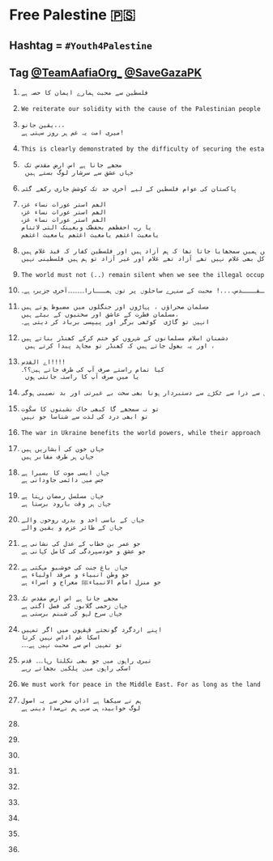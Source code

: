 # Free Palestine 🇵🇸

## Hashtag = `#Youth4Palestine`

## Tag [@TeamAafiaOrg\_](https://twitter.com/TeamAafiaOrg_) [@SaveGazaPK](https://twitter.com/SaveGazaPK)

1. ```txt
   فلسطین سے محبت ہمارے ایمان کا حصہ ہے
   ```

1. ```txt
   We reiterate our solidity with the cause of the Palestinian people
   ```

1. ```txt
   یقین جانو،،،
   میری امت یہ غم ہر روز سہتی ہے!
   ```

1. ```txt
   This is clearly demonstrated by the difficulty of securing the establishment of a state for the Palestinian people.
   ```

1. ```txt
	مجھے جانا ہے اس ارض مقدس تک
	جہاں عشق سے سرشار لوگ بستے ہیں
	```

1. ```txt
   پاکستان کی عوام فلسطین کے لیے آخری حد تک کوشش جاری رکھے گئی
   ```

1. ```txt
   الھم استر عورات نساء غزہ
   الھم استر عورات نساء غزہ
   الھم استر عورات نساء غزہ
   یا رب احفظھم بحفظک وبعینک التی لاتنام
   یامغیث اغثھم یامغیث اغثھم یامغیث اغثھم 
   ```

1. ```txt
   بچپن میں ہمیں سمجھایا جاتا تھا کہ ہم آزاد ہیں اور فلسطین کفار کہ قید غلام ہیں،
   آج جب فلسطین کی حالات کو دیکھتی ہوں تو سمجھ یہ آتا ہے کہ بچپن والی بات غلط ہے فلسطین کل بھی غلام نہیں تھے آزاد تھے غلام اور غیر آزاد تو ہم ہیں فلسطینی نہیں!!
   ```

1. ```txt
   The world must not (..) remain silent when we see the illegal occupation of Palestine and the inability of Palestine to form a state. We must recognize their rights under international law
   ```

1. ```txt
   اے الـــقــــدس....! محبت کے سنہرے ساحلوں پر توں ہمـــارا۔۔۔۔۔۔۔آخری جزیرہ ہے۔
   ```

1. ```txt
   مسلمان صحراؤں ، پہاڑوں اور جنگلوں میں مضبوط ہوتے ہیں
   مسلمان فطرت کے عاشق اور سختیوں کے بیٹے ہیں،
   انہیں تو گاڑی  کوٹھی برگر اور پیپسی برباد کر دیتی ہے۔
   ```

1. ```txt
   دشمنان اسلام مسلمانوں کے شہروں کو ختم کرکے کھنڈر بناتے ہیں
    اور یہ بھول جاتے ہیں کہ کھنڈر تو مجاہد پیدا کرتے ہیں ،
   ```

1. ```txt
   اے القدس!!!!
   کیا تمام راستے صرف آپ کی طرف جاتے ہیں؟؟۔
    یا میں صرف آپ کا راستہ جانتی ہوں 
   ```

1. ```txt
   ‏مسجد اقصی کے حدود میں واقع ایک ایک انچ کی حفاظت اہل توحید کا فرض منصبی ہے اور اس میں سے ذرا سے ٹکڑے سے دستبردار ہونا بھی سخت بے غیرتی اور بد نصیبی ہوگی
   ```

1. ```txt
   ‏تو نہ سمجھے گا کبھی خاک نشینوں کا سکُوت
   تو ابھی درد کی لذت سے شناسا جو نہیں
   ```

1. ```txt
   The war in Ukraine benefits the world powers, while their approach to Palestine is different
   ```

1. ```txt
   جہاں خون کی آبشاریں ہیں
   جہاں ہر طرف مقابر ہیں
   ```

1. ```txt
   جہاں ایسی موت کا بسیرا ہے
   جس میں دائمی جاودانی ہے 
   ```

1. ```txt
   جہاں مسلسل رمضان رہتا ہے
   جہاں ہر وقت بارود برستا ہے
   ```

1. ```txt
   جہاں کے باسی احد و بدری روحوں والے
   جہاں کے طائر عزم و یقین والے
   ```


1. ```txt
   جو عمر بن خطاب کے عدل کی نشانی ہے
   جو عشق و خودسپردگی کی کامل کہانی ہے
   ```

1. ```txt
   جہاں باغ جنت کی خوشںبو مہکتی ہے
   جو وطن انبیاء و مرقد اولیاء ہے 
   جو منزل امام الانبیاءﷺ معراج و اسراء ہے 
   ```

1. ```txt
   مجھے جانا ہے اس ارض مقدس تک
   جہاں زخمی گلابوں کی فصل اگتی ہے 
   جہاں سرخ لہو کی شبنم برستی ہے 
   ```

1. ```txt
   اپنے اردگرد گونجتے قہقہوں میں اگر تمہیں 
   اسکا غم اداس نہیں کرتا 
   تو تمہیں اس سے محبت نہیں ہے۔۔۔
   ```

1. ```txt
   تیری راہوں میں جو بھی نکلتا رہا۔۔۔ قدس
   اسکی راہوں میں پلکیں بچھاتے رہے
   ```

1. ```txt
   We must work for peace in the Middle East. For as long as the land of the Palestinians remains occupied, for as long as their rights are ignored and their dignity denied, such peace will remain elusive. 
   ```


1. ```txt
   ‏ہم نے سیکھا ہے اذان سحر سے یہ اصول
   لوگ خوابیدہ ہی سہی ہم نےصدا دینی ہے 
   ```


1. ```txt
   
   ```


1. ```txt
   
   ```


1. ```txt
   
   ```


1. ```txt
   
   ```


1. ```txt
   
   ```


1. ```txt
   
   ```


1. ```txt
   
   ```


1. ```txt
   
   ```


1. ```txt
   
   ```

